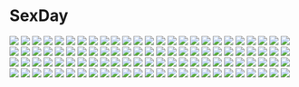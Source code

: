 # SexDay
![](https://konachan.com/jpeg/4e8d6f8fab8b36a953ce5577510ecc7a/Konachan.com%20-%20266926%20black_hair%20blue_eyes%20blush%20bow%20flowers%20musco%20original%20rain%20school_uniform%20short_hair%20skirt%20umbrella%20water.jpg)
![](https://konachan.com/image/f8770fb84493355fddfc362ef91d2dc7/Konachan.com%20-%2067768%20kobato.jpg)
![](https://konachan.com/jpeg/04b22aae6719533900c2cb952eb33234/Konachan.com%20-%20250190%205_nenme_no_houkago%20animal%20blush%20cat%20kantoku%20no_bra%20original%20panties%20panty_pull%20shirt_lift%20twintails%20underboob%20underwear%20wet.jpg)
![](https://konachan.com/image/39ef80a6deed5a7f1a91ff78d95ed3aa/Konachan.com%20-%2010761%20calendar%20primitive_link%20purple_software%20valentine.jpg)
![](https://konachan.com/jpeg/c92e9e113a5324e2a45cca37850cb427/Konachan.com%20-%20118242%202girls%20blue_eyes%20brown_hair%20cropped%20nude%20original%20ponytail%20red_eyes%20scan%20tsukigami_runa%20yuri.jpg)
![](https://konachan.com/image/9b2fbd1b63eb799fc1f9327128245670/Konachan.com%20-%20237614%20anthropomorphism%20blush%20bra%20breast_hold%20breasts%20cleavage%20green_hair%20kantai_collection%20long_hair%20open_shirt%20panties%20underwear%20yellow_eyes.jpg)
![](https://konachan.com/image/d49cc7743ce4fab5b2393bbb50e80d12/Konachan.com%20-%20167413%20dasulchan%20flowers%20green_eyes%20green_hair%20hatsune_miku%20long_hair%20petals%20school_uniform%20twintails%20vocaloid.jpg)
![](https://konachan.com/image/46520c73c8d34c5844a0ca7f68e2fa29/Konachan.com%20-%20282152%20ass%20blonde_hair%20blue_eyes%20choker%20dress%20flowers%20garter_belt%20long_hair%20nu10040904%20original%20panties%20ribbons%20see_through%20snow%20snowman%20sunglasses%20underwear.jpg)
![](https://konachan.com/jpeg/f93916848c675e1581299995027dc7e9/Konachan.com%20-%20204299%20brown_hair%20close%20clouds%20game_cg%20himeji_sara%20kamidere%20long_hair%20male%20pink_hair%20scarf%20sky%20tokunaga_shinya.jpg)
![](https://konachan.com/image/c5ab309c872f7e4a33f8e9833198a17f/Konachan.com%20-%20202275%20blue_eyes%20book%20bow%20breasts%20cleavage%20doll%20dress%20drink%20fan%20food%20grass%20headband%20hourai%20kneehighs%20leaves%20long_hair%20ponytail%20ribbons%20touhou%20watermark.jpg)
![](https://konachan.com/image/ec265ae496f33d3ddd8a9fabb872816b/Konachan.com%20-%2056571%20azmaria_hendric%20chrono_crusade%20gun%20weapon.jpg)
![](https://konachan.com/image/74ba16829f561b722aa130437a0a2fbe/Konachan.com%20-%20270727%20blonde_hair%20leaves%20long_hair%20mottsun%20nude%20original%20water%20wet%20yellow_eyes.jpg)
![](https://konachan.com/jpeg/c71956cb2987812d018dfc7cc727e267/Konachan.com%20-%20144889%20bed%20blonde_hair%20blue_eyes%20blush%20game_cg%20imouto_no_katachi%20mima_chimari%20pajamas%20short_hair%20sphere%20tagme_%28artist%29.jpg)
![](https://konachan.com/image/524a8913afc8972ed11b90494e84cf9f/Konachan.com%20-%20292085%20animal_ears%20anthropomorphism%20black_hair%20breast_hold%20brown_eyes%20dress%20eyepatch%20fang%20kemono_friends%20konakona0307%20long_hair%20tail%20thighhighs.jpg)
![](https://konachan.com/image/f07cc7cc7ca50a4960e96d8763f67424/Konachan.com%20-%20306043%20arknights%20brown_hair%20dark%20dress%20horns%20long_hair%20mag_%28mag42%29%20theresa_%28arknights%29.jpg)
![](https://konachan.com/image/04366e86c80cd5aa7ffdf67d8adc5204/Konachan.com%20-%20132230%20bakemonogatari%20barefoot%20bath%20bathtub%20blonde_hair%20dress%20food%20goggles%20graffiti%20hat%20oshino_shinobu%20petals%20pointed_ears%20red_eyes%20summer_dress%20wet.jpg)
![](https://konachan.com/image/9288451163d6d5a61bfd20df911fc8ac/Konachan.com%20-%2067035%20aquaplus%20bikini%20kousaka_tamaki%20leaf%20swimsuit%20to_heart%20to_heart_2%20zoom_layer.jpg)
![](https://konachan.com/image/a70b6d4ce2a75a42aabce972d09c3ad6/Konachan.com%20-%20176106%20aqua_eyes%20aqua_hair%20game_console%20hatsune_miku%20headphones%20long_hair%20mayo_riyo%20vocaloid.jpg)
![](https://konachan.com/image/1b6a192fcf43a8d6d6a483f2ba483b49/Konachan.com%20-%20256487%20anus%20aqua_eyes%20blush%20breasts%20censored%20gray_hair%20long_hair%20nipples%20nironiro%20no_bra%20open_shirt%20penis%20pussy%20sex%20spread_legs%20thighhighs%20twintails.jpg)
![](https://konachan.com/image/b1a8dc1826aad2d042c68913c1a67023/Konachan.com%20-%20118758%20dress%20feathers%20kaname_madoka%20mahou_shoujo_madoka_magica%20pink_hair%20teruru%20twintails%20wings.jpg)
![](https://konachan.com/image/bfcae5b1f8722b8a0f139f9e83285cfe/Konachan.com%20-%20159067%20armor%20gun%20kome%20male%20original%20weapon.jpg)
![](https://konachan.com/jpeg/e867a3feb9c4ae799c22e5ff0095b5d9/Konachan.com%20-%20226545%203d%20original%20park%20scenic%20shade%20summer%20tree%20waisshu_%28sougyokyuu%29.jpg)
![](https://konachan.com/jpeg/d13f66864015cf3602636c863af4bfb5/Konachan.com%20-%20233139%20blue_eyes%20boat%20boots%20braids%20building%20christmas%20clouds%20couch%20flowers%20logo%20necklace%20night%20snow%20stairs%20stars%20tree%20water%20watermark%20winter%20zoom_layer.jpg)
![](https://konachan.com/image/8b514702a6b34384de6591135ba0f95e/Konachan.com%20-%20238343%20aqua_eyes%20aqua_hair%20deep-sea_girl_%28vocaloid%29%20dress%20hatsune_miku%20jpeg_artifacts%20kuropekoe%20long_hair%20twintails%20vocaloid%20water.jpg)
![](https://konachan.com/image/4a369f4f657128fddb263c91859f4225/Konachan.com%20-%2097655%20chibi%20gun%20kyuubee%20mahou_shoujo_madoka_magica%20tomoe_mami%20weapon%20yume_shokunin.jpg)
![](https://konachan.com/jpeg/6e39f9a66ec4383d8c39fa285251664f/Konachan.com%20-%20258223%20aqua_eyes%20ass%20bikini%20dark_skin%20dennou_shoujo_youtuber_shiro%20dokiyuri%20gray_hair%20pool%20shiro_%28dennou_shoujo_youtuber_shiro%29%20short_hair%20swimsuit%20wet.jpg)
![](https://konachan.com/jpeg/98b07e0fa584846897c638cc4b64afe8/Konachan.com%20-%20236485%20animal%20aqua_eyes%20aqua_hair%20briska%20bubbles%20dress%20fish%20long_hair%20original%20signed%20underwater%20water.jpg)
![](https://konachan.com/image/fe330eaecfa42cd1da38347524c4e2f5/Konachan.com%20-%2068443%20blonde_hair%20blue_eyes%20brown_eyes%20brown_hair%20flynn_scifo%20green_eyes%20judith%20karol_capel%20pink_hair%20purple_eyes%20purple_hair%20repede%20rita_mordio%20yuri_lowell.jpg)
![](https://konachan.com/jpeg/4cc8fcdd3363052b29f9a83eec95c17b/Konachan.com%20-%20305063%20kedama_milk%20loli%20long_hair%20original%20signed%20skull%20stockings%20wings.jpg)
![](https://konachan.com/image/460e3563a316f46a766e7227004ac2f6/Konachan.com%20-%20102237%20aki_%28suterii%29%20blue_eyes%20blush%20breasts%20censored%20gray_hair%20nipples%20nude%20original%20penis%20pubic_hair%20sex%20spread_legs%20suterii.jpg)
![](https://konachan.com/image/5ed01521acd273bbee8028285c2119ab/Konachan.com%20-%20110468%20bridget_satellizer%20freezing%20genessa_roland.jpg)
![](https://konachan.com/jpeg/6b4ec95e945cc34043062f5658456bcd/Konachan.com%20-%2082031%20akuseruroddo_zenobia%20dark_skin%20game_cg%20izumi_mahiru%20nipples%20nude%20onsen%20patelliere_kaguya%20sayado_saya%20shijima_maki%20soranica_ele.jpg)
![](https://konachan.com/image/c7b586f06a99ca58a99960c62c14a66f/Konachan.com%20-%20291928%20animal%20atalanta_alter%20atalanta_%28fate%29%20breasts%20catgirl%20cleavage%20close%20fate_apocrypha%20fate_%28series%29%20green_eyes%20horns%20mukunokino_isshiki%20purple_hair.jpg)
![](https://konachan.com/jpeg/ec4ffd625b7f539e2ee6241dc96c5d9c/Konachan.com%20-%20260349%20aqua_eyes%20drink%20food%20front_wing%20game_cg%20grisaia%3A_phantom_trigger%20kumashiro_megumi%20short_hair%20watanabe_akio.jpg)
![](https://konachan.com/jpeg/7b7ebeed6c18a8961ed1f47a5b59cef9/Konachan.com%20-%20175810%202girls%20ayame_no_machi_to_ohimesama%20black_hair%20blue_eyes%20game_cg%20kazuharu_kina%20more_%28company%29%20pink_hair%20school_uniform%20shichigahama_yuri%20short_hair.jpg)
![](https://konachan.com/jpeg/25ef354ad98f7ed4cefd6ff891f0b44d/Konachan.com%20-%20242541%20blush%20brown_hair%20orange_%28anime%29%20school_uniform%20servachok%20short_hair%20takamiya_naho%20yellow_eyes.jpg)
![](https://konachan.com/image/b86a67f76b449295f69fb2fff76c4898/Konachan.com%20-%20140205%20blonde_hair%20breasts%20cherry_blossoms%20cleavage%20flowers%20horns%20hoshiguma_yuugi%20japanese_clothes%20kimono%20madcocoon%20red_eyes%20shackles%20signed%20smoking%20touhou.jpg)
![](https://konachan.com/jpeg/eb90f3a00af4b72d0422b5c84478e354/Konachan.com%20-%20238112%20anal%20black_hair%20blush%20bra%20breasts%20brown_hair%20censored%20flowers%20game_cg%20long_hair%20male%20nipples%20nopan%20penis%20pussy%20sex%20short_hair%20teeta_j%20underwear.jpg)
![](https://konachan.com/image/2308b82939b87ee9d76c7304a0324251/Konachan.com%20-%2095245%20reiuji_utsuho%20sho-1%20touhou.jpg)
![](https://konachan.com/jpeg/853576f17953918e858d8c882017e8c0/Konachan.com%20-%2098102%20saigyouji_yuyuko%20touhou.jpg)
![](https://konachan.com/jpeg/c02f5e0d09fed2299ccbde1f0e556adc/Konachan.com%20-%20226108%20blush%20brown_hair%20game_cg%20ginpachi%20green_eyes%20headband%20katekyo_-_life%20kouzuki_mei%20long_hair%20panties%20panty_pull%20ponytail%20skirt%20underwear%20waifu2x.jpg)
![](https://konachan.com/image/81313c386a1bc2c28afab248de1ce85b/Konachan.com%20-%20272904%205555_96%20animal%20azur_lane%20bird%20blue_eyes%20breasts%20clouds%20japanese_clothes%20jpeg_artifacts%20kimono%20long_hair%20signed%20silhouette%20sky%20thighhighs%20white_hair.jpg)
![](https://konachan.com/jpeg/2cbf76cafb57dc25cb205a79a5dacc49/Konachan.com%20-%20209268%20black_hair%20blue_eyes%20blue_hair%20chibi%20galette%20group%20kitami_ai%20kitami_ruri%20logo%20long_hair%20male%20red_eyes%20red_hair%20ribbons%20short_hair%20skirt%20socks.jpg)
![](https://konachan.com/jpeg/4aef1a928ff89c9e9e142fdaa03df576/Konachan.com%20-%20303235%20animal_ears%20headphones%20long_hair%20original%20polychromatic%20verslll%20weapon%20white_hair.jpg)
![](https://konachan.com/image/fc8576afc4957618577b0463d3874859/Konachan.com%20-%2081529%20close%20kagamine_rin%20vocaloid.jpg)
![](https://konachan.com/image/4b7982a3d083625d3bffacd54d896c3c/Konachan.com%20-%20245282%20ass%20blonde_hair%20bra%20breasts%20brown_eyes%20dressing%20mori_yuki%20panties%20space_battleship_yamato%20toten_%28der_fuhrer%29%20underwear.jpg)
![](https://konachan.com/image/680f9734a7a217d5974cef1fbe2b08fc/Konachan.com%20-%2025110%20bicolored_eyes%20group%20hina_ichigo%20jpeg_artifacts%20kunkun%20rozen_maiden%20shinku%20souseiseki%20suiseiseki%20twins.jpg)
![](https://konachan.com/image/8b88f2408ca1db38c9140bc2ef859204/Konachan.com%20-%2054075%20brown_eyes%20brown_hair%20clannad%20furukawa_nagisa%20okazaki_ushio%20short_hair.jpg)
![](https://konachan.com/image/c357cb944af4731ebca26bc0f32b3564/Konachan.com%20-%2029372%20animal_ears%20catgirl%20chamcham%20forest%20samurai_spirits%20tree.jpg)
![](https://konachan.com/image/f6dc0132881b719173d0bc33ceded123/Konachan.com%20-%2025952%20claus_valca%20last_exile%20lavie_head.jpg)
![](https://konachan.com/jpeg/64b745df7a9f825dc567df063e6e3ecd/Konachan.com%20-%20295238%20bikini%20breasts%20brown_hair%20cleavage%20flowers%20hat%20idolmaster%20navel%20red_eyes%20swimsuit%20takeashiro%20tsukioka_kogane%20waifu2x%20water%20wristwear.jpg)
![](https://konachan.com/image/1f1c70528c574123897d65ac06278b15/Konachan.com%20-%2026807%20tagme.jpg)
![](https://konachan.com/image/18dd0066f4e818515c6b96eaec1283e1/Konachan.com%20-%20171489%20bikini%20black_hair%20blonde_hair%20blue_hair%20blush%20breasts%20cleavage%20gotou_junji%20hat%20megami%20red_hair%20rias_gremory%20scan%20sunglasses%20swimsuit%20white_hair.jpg)
![](https://konachan.com/image/91e14c29a677fecafabbf134f0baf90f/Konachan.com%20-%207783%20bikini%20navel%20swimsuit%20tagme.jpg)
![](https://konachan.com/image/5153aa9bbc0e80307cbcf18e49e43530/Konachan.com%20-%20189641%20hoodie%20long_hair%20namamo_nanase%20purple_eyes%20purple_hair%20twintails%20vocaloid%20voiceroid%20watermark%20yuzuki_yukari.jpg)
![](https://konachan.com/image/1cbf46590a5a5977aa75208cb370bccc/Konachan.com%20-%2033378%20hecate%20shakugan_no_shana.jpg)
![](https://konachan.com/jpeg/4d6775a94c46f34b6d3b1af6fb2e00e3/Konachan.com%20-%2018609%20close%20gainax%20loli%20nia_teppelin%20tagme%20tengen_toppa_gurren_lagann%20vector.jpg)
![](https://konachan.com/image/8489fcf7f63283abd11e57495365062b/Konachan.com%20-%2010876%20kousaka_alice%20kousaka_maria%20loli%20suigetsu%20twins%20twintails.jpg)
![](https://konachan.com/image/6690452714a59dda668523697176eed2/Konachan.com%20-%2010007%202000%2095%2098%2098se%20anthropomorphism%20me%20os-tan%20tagme%20windows%20xp.jpg)
![](https://konachan.com/jpeg/4bdf9d44519ae1de129ebd0b489b2820/Konachan.com%20-%20119166%20blue_hair%20breasts%20game_cg%20munemoto_tsubakiko%20nipples%20nishimata_aoi%20pantyhose%20sekai_seifuku_kanojo%20spread_legs%20world_wide_love.jpg)
![](https://konachan.com/jpeg/5fc9c29264e2e090b75f5bd1d34f44e8/Konachan.com%20-%20232456%202girls%20blonde_hair%20elbow_gloves%20flowers%20gloves%20long_hair%20minust%20pink_hair%20saigyouji_yuyuko%20shoujo_ai%20touhou%20wedding%20wedding_attire%20yakumo_yukari.jpg)
![](https://konachan.com/image/dcbcd3ec91454f4ef94c99719f241c2a/Konachan.com%20-%20171564%20barefoot%20braids%20choker%20ebi_%28ebimomo%29%20horns%20original%20red_eyes%20red_hair%20tail%20thighhighs%20wings.jpg)
![](https://konachan.com/image/f52912d3aa2d616a999819c2655871c1/Konachan.com%20-%2090229%20hakurei_reimu%20izayoi_sakuya%20japanese_clothes%20kirisame_marisa%20maid%20miko%20tagme%20touhou.jpg)
![](https://konachan.com/image/00eaf39af8a9b475557a56bb42d0f319/Konachan.com%20-%20262653%20ass%20blue_eyes%20blue_hair%20braids%20breasts%20cleavage%20collar%20flowers%20gloves%20green_eyes%20group%20long_hair%20navel%20pink_eyes%20ponytail%20scan%20tsunako%20twintails%20wings.jpg)
![](https://konachan.com/image/62aa1f1dd47be938d8a4e54988acac41/Konachan.com%20-%2096195%20akita_neru%20group%20hatsune_miku%20kagamine_len%20kagamine_rin%20male%20megurine_luka%20meiko%20nipples%20nude%20onsen%20takoluka%20towel%20vocaloid%20yowane_haku.jpg)
![](https://konachan.com/image/0a99db3fc7105e95d6169e7204c4e493/Konachan.com%20-%20175295%20akashio%20anthropomorphism%20blonde_hair%20clouds%20gloves%20gun%20long_hair%20moon%20red_eyes%20scarf%20school_uniform%20skirt%20sky%20socks%20stars%20water%20weapon.jpg)
![](https://konachan.com/image/0b0bef8d492074db0c0ab427e446190b/Konachan.com%20-%20179334%20anthropomorphism%20bismarck_%28kancolle%29%20kantai_collection%20nanahara_fuyuki.jpg)
![](https://konachan.com/image/a420d19ed7d11f05dd355c1824c72ffa/Konachan.com%20-%20194725%20barefoot%20bed%20blue_eyes%20blush%20braids%20breasts%20cameltoe%20fingering%20gloves%20headband%20long_hair%20nipples%20pink_hair%20sasayuki%20shorts%20underwear%20white_hair%20yuri.jpg)
![](https://konachan.com/image/5117fe093a2d9250b4e0bb14b775f1bd/Konachan.com%20-%20211785%20anthropomorphism%20blue_eyes%20bow%20breasts%20brown_hair%20byruu%20cleavage%20dress%20flowers%20headband%20headdress%20long_hair%20petals%20ribbons%20wedding_attire.jpg)
![](https://konachan.com/jpeg/bdf3ea911d08e40f9345c967f61a1876/Konachan.com%20-%2099683%20aphrodia%20armor%20blonde_hair%20breasts%20game_cg%20green_eyes%20kyonyuu_fantasy%20kyonyuu_fantasy_gaiden%20long_hair%20nipples%20no_bra%20open_shirt%20q-gaku%20wet.jpg)
![](https://konachan.com/image/08b305c8ba540c52dbee00b598fd6c70/Konachan.com%20-%2028084%20andou_yuuri%20bamboo_blade%20chiba_kirino%20kawazoe_tamaki%20kuwahara_sayako%20sword%20weapon.jpg)
![](https://konachan.com/image/9947b7572ae88e0db00cfc374462719b/Konachan.com%20-%2096363%2077gl%20aki_minoriko%20aki_shizuha%20book%20camera%20cosplay%20group%20hat%20kochiya_sanae%20long_hair%20maid%20pointed_ears%20short_hair%20touhou%20vampire%20wings%20wolfgirl.jpg)
![](https://konachan.com/jpeg/2b03bcac278825aac6e6dd1e16f48b2f/Konachan.com%20-%20165289%20blue_eyes%20blue_hair%20breasts%20bubbles%20cleavage%20long_hair%20mermaid%20navel%20original%20ryota_%28ry_o_ta%29.jpg)
![](https://konachan.com/image/fd8f94b1c4f036422b9ea7d24595c99f/Konachan.com%20-%2024618%20bikini%20brown_eyes%20brown_hair%20cameltoe%20flat_chest%20loli%20nagato_yuki%20navel%20over_drive%20short_hair%20sugimura_tomokazu%20swimsuit%20wave_ride%20white.jpg)
![](https://konachan.com/jpeg/da7ad5c824444b6d444664d2c208df89/Konachan.com%20-%20155340%203d%20aqua_eyes%20aqua_hair%20bottle_miku%20hatsune_miku%20vocaloid.jpg)
![](https://konachan.com/jpeg/bcdce27dc93802aec4c5b0db551d4374/Konachan.com%20-%20103197%20hidan_no_aria%20mine_riko%20panties%20phantania%20underwear.jpg)
![](https://konachan.com/jpeg/a2825bf95ff536d35fb78f4785494ec9/Konachan.com%20-%20111821%20black_hair%20garter_belt%20lucifer%20red_eyes%20stockings%20umineko_no_naku_koro_ni.jpg)
![](https://konachan.com/jpeg/7bed4a3f2893f7faaafade10ec3349b4/Konachan.com%20-%20292725%20hat%20hatsune_miku%20nejikyuu%20sunglasses%20vocaloid.jpg)
![](https://konachan.com/jpeg/cf75da71dccb34c11be81882dc100421/Konachan.com%20-%20109755%20blonde_hair%20braids%20cammy_white%20capcom%20hat%20scar%20street_fighter.jpg)
![](https://konachan.com/jpeg/116a35eda1c2209a428781f3283d2c8d/Konachan.com%20-%20121727%20aqua_eyes%20aragaki_ayase%20bikini%20black_hair%20blonde_hair%20blue_eyes%20blush%20kousaka_kirino%20long_hair%20panties%20skirt%20swimsuit%20underwear%20white.jpg)
![](https://konachan.com/image/2e24a7bfeed1297bd8f8ab9c837ec444/Konachan.com%20-%20110055%20blue_hair%20blush%20game_cg%20kozano_akari%20ore_no_kanojo_wa_hito_de_nashi%20panties%20skirt%20takanae_kyourin%20underwear.jpg)
![](https://konachan.com/image/7ea5dc81a6206f702936c47715e89dc1/Konachan.com%20-%2061929%20paseri%20polychromatic%20shameimaru_aya%20touhou.jpg)
![](https://konachan.com/image/4070ae1f1e091e9e6c4dea4d70aa8840/Konachan.com%20-%20106918%20blazblue%20hakumen%20iron_tager.jpg)
![](https://konachan.com/image/97af34b61702241b071bdad70068bced/Konachan.com%20-%20166643%20blue_eyes%20brown_hair%20choker%20clouds%20dress%20kuromugiru%20long_hair%20moon%20original%20ribbons%20scythe%20thighhighs%20twintails%20weapon.jpg)
![](https://konachan.com/image/97b4783397828bec6038bde87a6e25e3/Konachan.com%20-%20134579%20fang%20flandre_scarlet%20hat%20imizu_%28nitro_unknown%29%20monochrome%20ribbons%20sketch%20touhou%20vampire%20wings.jpg)
![](https://konachan.com/jpeg/0615241fedcd16717452b14d7650f971/Konachan.com%20-%2050842%20higashi_no_eden%20morimi_saki%20takizawa_akira.jpg)
![](https://konachan.com/jpeg/60d40068cc115a10ef02e221b6d388f3/Konachan.com%20-%20122102%20animal_ears%20aqua_eyes%20aqua_hair%20catgirl%20mani%20onka%20original%20school_uniform%20short_hair%20tail%20white.jpg)
![](https://konachan.com/jpeg/b5d57bbc81f21ea38bdc700ee1fe75e5/Konachan.com%20-%2029334%20breasts%20group%20kneehighs%20nipples%20nude%20pussy%20thighhighs%20uncensored.jpg)
![](https://konachan.com/jpeg/70cd64a377d04ef6cbde3500d4ee5ec7/Konachan.com%20-%2065843%20loli%20mio%20needless%20pink_hair%20popsicle%20rubber_duck%20swim_ring%20vector%20wet.jpg)
![](https://konachan.com/image/1c45f2c08987a913481bfeefd83c007b/Konachan.com%20-%20251939%20blue_hair%20bow%20dlsite.com%20elle_sweet%20green_eyes%20logo%20muryou%20popsicle%20school_uniform%20short_hair%20skirt%20watermark.jpg)
![](https://konachan.com/image/d7de8ee9ebc5345279bc2d4ae1183ec2/Konachan.com%20-%20125629%20bandage%20blood%20flandre_scarlet%20hat%20leaves%20lolita_fashion%20misaki_kurehito%20red_eyes%20short_hair%20skull%20touhou%20vampire%20white_hair%20wings.jpg)
![](https://konachan.com/image/95a535ac1fb45d1828a6599b6807daca/Konachan.com%20-%20285263%20blonde_hair%20blue_eyes%20bow%20headphones%20kagamine_len%20kagamine_rin%20male%20omutatsu%20short_hair%20stars%20vocaloid.jpg)
![](https://konachan.com/image/fd925e4d4bb3312694a743ec50b77303/Konachan.com%20-%2047926%20blue_eyes%20long_hair%20school_uniform%20tagme.jpg)
![](https://konachan.com/image/2402e9fef0497545e4094f14b5082cc7/Konachan.com%20-%20188103%202girls%20ass%20censored%20cunnilingus%20fingering%20nami%20nel-zel_formula%20nico_robin%20nipples%20one_piece%20wet%20yuri.jpg)
![](https://konachan.com/image/d9cab5b803abf185494836e24c5e14df/Konachan.com%20-%20171152%20animal_ears%20barefoot%20brown_hair%20chachi_%28azuzu%29%20dress%20grass%20imaizumi_kagerou%20red_eyes%20touhou%20wolfgirl.jpg)
![](https://konachan.com/jpeg/e7b245059fcef0d5a699069e84f30285/Konachan.com%20-%20301790%20anthropomorphism%20ayanami_%28azur_lane%29%20azur_lane%20laffey_%28azur_lane%29%20long_hair%20pantyhose%20school_uniform%20tagme_%28character%29%20tokinohimitsu%20twintails.jpg)
![](https://konachan.com/image/c668f8a0e4e78877c5f6d17759d6bbf1/Konachan.com%20-%20172659%20blonde_hair%20elbow_gloves%20gloves%20kamisa%20long_hair%20school_uniform%20shokuhou_misaki%20thighhighs%20to_aru_majutsu_no_index%20wink%20yellow_eyes%20zettai_ryouiki.jpg)
![](https://konachan.com/image/114f947b938aaffd73255a0099b04780/Konachan.com%20-%20203427%20gloves%20houjou_sophie%20plan_%28planhaplalan%29%20pripara%20purple_eyes%20red_hair%20signed%20skirt%20thighhighs.jpg)
![](https://konachan.com/jpeg/080b7f765870689444e7f44c9ae0d2d3/Konachan.com%20-%20123688%20game_cg%20kazamatsuri_koromo%20manatsu_no_yoru_no_yuki_monogatari%20mikeou.jpg)
![](https://konachan.com/jpeg/46676b3952418f9dbd915200237e4396/Konachan.com%20-%2058425%20chibi%20flandre_scarlet%20hong_meiling%20izayoi_sakuya%20mage%20maid%20patchouli_knowledge%20remilia_scarlet%20touhou%20vampire.jpg)
